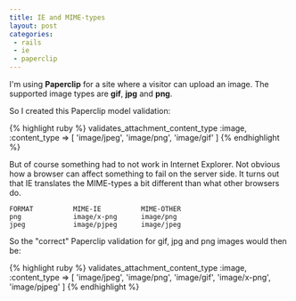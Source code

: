 ```yaml
---
title: IE and MIME-types
layout: post
categories:
 - rails
 - ie
 - paperclip
---
```


I'm using **Paperclip** for a site where a visitor can upload an
image. The supported image types are **gif**, **jpg** and **png**.

So I created this Paperclip model validation:

{% highlight ruby %}
validates_attachment_content_type :image, :content_type => [ 'image/jpeg', 'image/png', 'image/gif' ]
{% endhighlight %}

But of course something had to not work in Internet Explorer. Not
obvious how a browser can affect something to fail on the server
side. It turns out that IE translates the MIME-types a bit different
than what other browsers do.

    FORMAT          MIME-IE          MIME-OTHER
    png             image/x-png      image/png
    jpeg            image/pjpeg      image/jpeg

So the "correct" Paperclip validation for gif, jpg and png images would then be:

{% highlight ruby %}
validates_attachment_content_type :image, :content_type => [ 'image/jpeg', 'image/png', 'image/gif', 'image/x-png', 'image/pjpeg' ]
{% endhighlight %}
